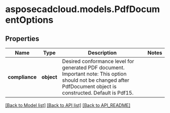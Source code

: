 # asposecadcloud.models.PdfDocumentOptions

## Properties
Name | Type | Description | Notes
------------ | ------------- | ------------- | -------------
**compliance** | **object** | Desired conformance level for generated PDF document. Important note: This option should not be changed after PdfDocument object is constructed. Default is Pdf15. | 

[[Back to Model list]](API_README.md#documentation-for-models) [[Back to API list]](API_README.md#documentation-for-api-endpoints) [[Back to API_README]](API_README.md)


